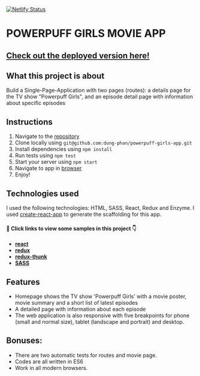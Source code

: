 [![Netlify Status](https://api.netlify.com/api/v1/badges/8a91c235-7004-403c-9efb-2a3bc9065c70/deploy-status)](https://app.netlify.com/sites/powerpuff-girls)

# POWERPUFF GIRLS MOVIE APP

## [ Check out the deployed version here! ](https://powerpuff-girls.netlify.com)

## What this project is about

Build a Single-Page-Application with two pages (routes): a details page for the TV show "Powerpuff Girls", and an episode detail page with information about specific episodes

## Instructions

1. Navigate to the [repository](https://github.com/dung-phan/powerpuff-girls-app)
2. Clone locally using
   `git@github.com:dung-phan/powerpuff-girls-app.git`
3. Install dependencies using `npm install`
4. Run tests using `npm test`
5. Start your server using `npm start`
6. Navigate to app in [browser](http://localhost:3000)
7. Enjoy!

## Technologies used

I used the following technologies: HTML, SASS, React, Redux and Enzyme.
I used [create-react-app](https://goo.gl/26jfy4) to generate the scaffolding for this app.

#### 👀 Click links to view some samples in this project 👇

- **[react](./src/components/Movie.js)**
- **[redux](./src/reducers/index.js)**
- **[redux-thunk](./src/actions/index.js)**
- **[SASS](./src/scss/pages/_movies.scss)**

## Features

- Homepage shows the TV show 'Powerpuff Girls' with a movie poster, movie summary and a short list of latest episodes
- A detailed page with information about each episode
- The web application is also responsive with five breakpoints for phone (small and normal size), tablet (landscape and portrait) and desktop.

## Bonuses:

- There are two automatic tests for routes and movie page.
- Codes are all written in ES6
- Work in all modern browsers.
